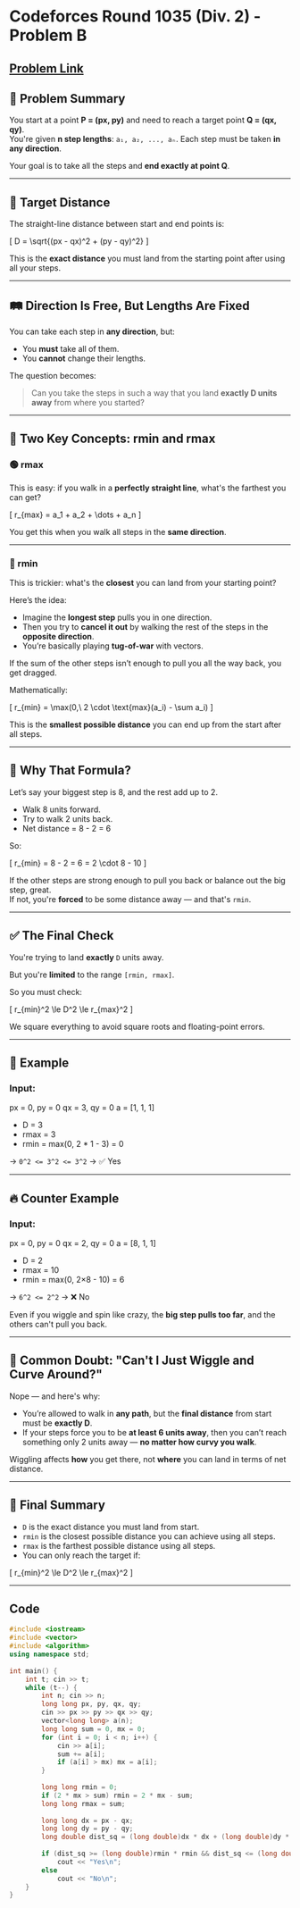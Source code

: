 # Codeforces Round 1035 (Div. 2) - Problem B

[Problem Link](https://codeforces.com/contest/2119/problem/B)
---

## 🧩 Problem Summary

You start at a point **P = (px, py)** and need to reach a target point **Q = (qx, qy)**.  
You're given **n step lengths**: `a₁, a₂, ..., aₙ`. Each step must be taken **in any direction**.

Your goal is to take all the steps and **end exactly at point Q**.

---

## 🎯 Target Distance

The straight-line distance between start and end points is:

\[
D = \sqrt{(px - qx)^2 + (py - qy)^2}
\]

This is the **exact distance** you must land from the starting point after using all your steps.

---

## 🛤️ Direction Is Free, But Lengths Are Fixed

You can take each step in **any direction**, but:

- You **must** take all of them.
- You **cannot** change their lengths.

The question becomes:

> Can you take the steps in such a way that you land **exactly D units away** from where you started?

---

## 📏 Two Key Concepts: rmin and rmax

### 🟢 rmax

This is easy: if you walk in a **perfectly straight line**, what's the farthest you can get?

\[
r_{max} = a_1 + a_2 + \dots + a_n
\]

You get this when you walk all steps in the **same direction**.

---

### 🔴 rmin

This is trickier: what's the **closest** you can land from your starting point?

Here’s the idea:

- Imagine the **longest step** pulls you in one direction.
- Then you try to **cancel it out** by walking the rest of the steps in the **opposite direction**.
- You’re basically playing **tug-of-war** with vectors.

If the sum of the other steps isn’t enough to pull you all the way back, you get dragged.

Mathematically:

\[
r_{min} = \max(0,\ 2 \cdot \text{max}(a_i) - \sum a_i)
\]

This is the **smallest possible distance** you can end up from the start after all steps.

---

## 🤔 Why That Formula?

Let’s say your biggest step is 8, and the rest add up to 2.

- Walk 8 units forward.
- Try to walk 2 units back.
- Net distance = 8 - 2 = 6

So:

\[
r_{min} = 8 - 2 = 6 = 2 \cdot 8 - 10
\]

If the other steps are strong enough to pull you back or balance out the big step, great.  
If not, you're **forced** to be some distance away — and that's `rmin`.

---

## ✅ The Final Check

You're trying to land **exactly** `D` units away.

But you're **limited** to the range `[rmin, rmax]`.

So you must check:

\[
r_{min}^2 \le D^2 \le r_{max}^2
\]

We square everything to avoid square roots and floating-point errors.

---

## 🧪 Example

### Input:
px = 0, py = 0
qx = 3, qy = 0
a = [1, 1, 1]


- D = 3
- rmax = 3
- rmin = max(0, 2 * 1 - 3) = 0

→ `0^2 <= 3^2 <= 3^2` → ✅ Yes

---

## 🔥 Counter Example

### Input:

px = 0, py = 0
qx = 2, qy = 0
a = [8, 1, 1]


- D = 2  
- rmax = 10  
- rmin = max(0, 2×8 - 10) = 6

→ `6^2 <= 2^2` → ❌ No

Even if you wiggle and spin like crazy, the **big step pulls too far**, and the others can't pull you back.

---

## 🐛 Common Doubt: "Can't I Just Wiggle and Curve Around?"

Nope — and here's why:

- You’re allowed to walk in **any path**, but the **final distance** from start must be **exactly D**.
- If your steps force you to be **at least 6 units away**, then you can’t reach something only 2 units away — **no matter how curvy you walk**.

Wiggling affects **how** you get there, not **where** you can land in terms of net distance.

---

## 🧠 Final Summary

- `D` is the exact distance you must land from start.
- `rmin` is the closest possible distance you can achieve using all steps.
- `rmax` is the farthest possible distance using all steps.
- You can only reach the target if:

\[
r_{min}^2 \le D^2 \le r_{max}^2
\]

---
## Code
```cpp
#include <iostream>
#include <vector>
#include <algorithm>
using namespace std;
 
int main() {
    int t; cin >> t;
    while (t--) {
        int n; cin >> n;
        long long px, py, qx, qy;
        cin >> px >> py >> qx >> qy;
        vector<long long> a(n);
        long long sum = 0, mx = 0;
        for (int i = 0; i < n; i++) {
            cin >> a[i];
            sum += a[i];
            if (a[i] > mx) mx = a[i];
        }
 
        long long rmin = 0;
        if (2 * mx > sum) rmin = 2 * mx - sum;
        long long rmax = sum;
 
        long long dx = px - qx;
        long long dy = py - qy;
        long double dist_sq = (long double)dx * dx + (long double)dy * dy;
 
        if (dist_sq >= (long double)rmin * rmin && dist_sq <= (long double)rmax * rmax)
            cout << "Yes\n";
        else
            cout << "No\n";
    }
}

```

